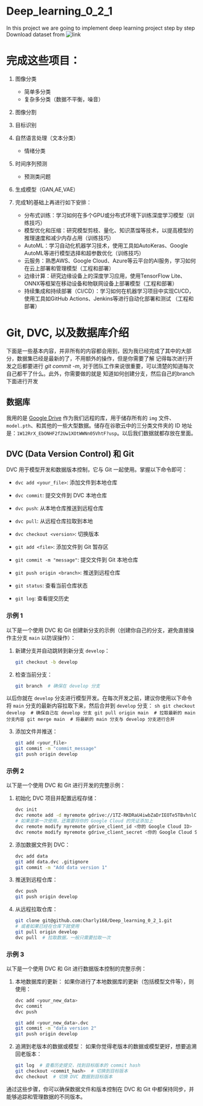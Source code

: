 # Deep_learning_0_2_1
In this project we are going to implement deep learning project step by step
Download dataset from ![link](https://www.kaggle.com/datasets/abtabm/multiclassimagedatasetairplanecar/download?datasetVersionNumber=2)

# 完成这些项目：
1. 图像分类
    - 简单多分类
    - 复杂多分类（数据不平衡，噪音）
2. 图像分割
3. 目标识别
4. 自然语言处理（文本分类）
    - 情绪分类
5. 时间序列预测
    - 预测类问题
6. 生成模型（GAN,AE,VAE）

6. 完成**1**的基础上再进行如下安排：
   - 分布式训练：学习如何在多个GPU或分布式环境下训练深度学习模型（训练技巧）
   - 模型优化和压缩：研究模型剪枝、量化、知识蒸馏等技术，以提高模型的推理速度和减少内存占用（训练技巧）
   - AutoML：学习自动化机器学习技术，使用工具如AutoKeras、Google AutoML等进行模型选择和超参数优化（训练技巧）
   - 云服务：熟悉AWS、Google Cloud、Azure等云平台的AI服务，学习如何在云上部署和管理模型（工程和部署）
   - 边缘计算：研究边缘设备上的深度学习应用，使用TensorFlow Lite、ONNX等框架在移动设备和物联网设备上部署模型（工程和部署）
   - 持续集成和持续部署（CI/CD）：学习如何在机器学习项目中实现CI/CD，使用工具如GitHub Actions、Jenkins等进行自动化部署和测试 （工程和部署）


# Git, DVC, 以及数据库介绍
下面是一些基本内容，并非所有的内容都会用到，因为我已经完成了其中的大部分，数据集已经是最新的了，不用额外的操作，但是你需要了解
记得每次进行开发之后都要进行 *git commit -m*, 对于团队工作来说很重要，可以清楚的知道每次自己都干了什么。此外，你需要做的就是
知道如何创建分支，然后自己的branch下面进行开发
## 数据库
我用的是 [Google Drive](https://drive.google.com/drive/folders/1NE2MCMWE6OlvFni-B71KC4zwO8vEsr7d?usp=drive_link) 作为我们远程的库，用于储存所有的 `img` 文件、`model.pth`、和其他的一些大型数据。储存在谷歌云中的三分类文件夹的 ID 地址是：`1W12RrX_EbONHF2f2Uw1XOtWWNn05VhtF?usp`。以后我们数据就都存放在里面。

## DVC (Data Version Control) 和 Git
DVC 用于模型开发和数据版本控制，它与 Git 一起使用。掌握以下命令即可：

- `dvc add <your_file>`: 添加文件到本地仓库
- `dvc commit`: 提交文件到 DVC 本地仓库
- `dvc push`: 从本地仓库推送到远程仓库
- `dvc pull`: 从远程仓库拉取到本地
- `dvc checkout <version>`: 切换版本

- `git add <file>`: 添加文件到 Git 暂存区
- `git commit -m "message"`: 提交文件到 Git 本地仓库
- `git push origin <branch>`: 推送到远程仓库
- `git status`: 查看当前仓库状态
- `git log`: 查看提交历史

### 示例 1
以下是一个使用 DVC 和 Git 创建新分支的示例（创建你自己的分支，避免直接操作主分支 `main` 以防误操作）：

1. 新建分支并自动跳转到新分支 `develop`：
    ```sh
    git checkout -b develop
    ```

2. 检查当前分支：
    ```sh
    git branch  # 确保在 develop 分支
    ```

以后你就在 `develop` 分支进行模型开发。在每次开发之前，建议你使用以下命令将 `main` 分支的最新内容拉取下来，然后合并到 `develop` 分支：
    ```sh
    git checkout develop  # 确保自己在 develop 分支
    git pull origin main  # 拉取最新的 main 分支内容
    git merge main  # 将最新的 main 分支与 develop 分支进行合并
    ```

3. 添加文件并推送：
    ```sh
    git add <your_file>
    git commit -m "commit_message"
    git push origin develop
    ```

### 示例 2
以下是一个使用 DVC 和 Git 进行开发的完整示例：

1. 初始化 DVC 项目并配置远程存储：
    ```sh
    dvc init
    dvc remote add -d myremote gdrive://1TZ-RKDRaU4iwbZaDrIEOTe5TBvhnlCJH
    # 如果是第一次使用，还需要将你的 Google Cloud 的凭证添加上
    dvc remote modify myremote gdrive_client_id <你的 Google Cloud ID>
    dvc remote modify myremote gdrive_client_secret <你的 Google Cloud Secret>
    ```

2. 添加数据文件到 DVC：
    ```sh
    dvc add data
    git add data.dvc .gitignore
    git commit -m "Add data version 1"
    ```

3. 推送到远程仓库：
    ```sh
    dvc push
    git push origin develop
    ```

4. 从远程拉取仓库：
    ```sh
    git clone git@github.com:Charly168/Deep_learning_0_2_1.git
    # 或者如果已经在仓库下就使用
    git pull origin develop
    dvc pull  # 拉取数据，一般只需要拉取一次
    ```

### 示例 3
以下是一个使用 DVC 和 Git 进行数据版本控制的完整示例：

1. 本地数据库的更新：
    如果你进行了本地数据库的更新（包括模型文件等），则使用：
    ```sh
    dvc add <your_new_data>
    dvc commit
    dvc push
    
    git add <your_new_data>.dvc
    git commit -m "data version 2"
    git push origin develop
    ```

2. 追溯到老版本的数据或模型：
    如果你觉得老版本的数据或模型更好，想要追溯回老版本：
    ```sh
    git log  # 查看历史提交，找到目标版本的 commit hash
    git checkout <commit_hash>  # 切换到目标版本
    dvc checkout  # 切换 DVC 数据到目标版本
    ```

通过这些步骤，你可以确保数据文件和版本控制在 DVC 和 Git 中都保持同步，并能够追踪和管理数据的不同版本。

